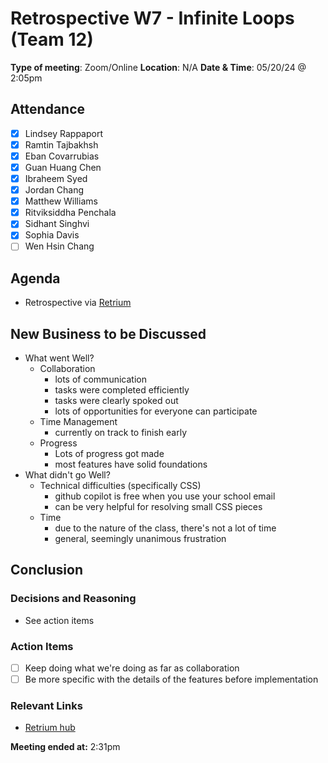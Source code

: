 # Retrospective W7 - Infinite Loops (Team 12)

**Type of meeting**: Zoom/Online
**Location**:  N/A
**Date & Time**: 05/20/24 @ 2:05pm

## Attendance

- [x] Lindsey Rappaport
- [x] Ramtin Tajbakhsh
- [x] Eban Covarrubias
- [x] Guan Huang Chen
- [x] Ibraheem Syed
- [x] Jordan Chang
- [x] Matthew Williams
- [x] Ritviksiddha Penchala
- [x] Sidhant Singhvi
- [x] Sophia Davis
- [ ] Wen Hsin Chang

## Agenda

- Retrospective via [Retrium](https://app.retrium.com/team-room/c33a59ab-1177-4f37-9c10-f6b844c3daa6/history/c8a844cb-25fb-4e15-88b3-f9450e22098b) 

## New Business to be Discussed

- What went Well?
  - Collaboration
    - lots of communication
    - tasks were completed efficiently
    - tasks were clearly spoked out
    - lots of opportunities for everyone can participate
  - Time Management
    - currently on track to finish early
  - Progress
    - Lots of progress got made
    - most features have solid foundations
- What didn't go Well?
  - Technical difficulties (specifically CSS)
    - github copilot is free when you use your school email
    - can be very helpful for resolving small CSS pieces
  - Time
    - due to the nature of the class, there's not a lot of time 
    - general, seemingly unanimous frustration


## Conclusion

### Decisions and Reasoning

- See action items

### Action Items

- [ ] Keep doing what we're doing as far as collaboration
- [ ] Be more specific with the details of the features before implementation

### Relevant Links

- [Retrium hub](https://app.retrium.com/team-room/c33a59ab-1177-4f37-9c10-f6b844c3daa6/history/c8a844cb-25fb-4e15-88b3-f9450e22098b)

**Meeting ended at:** 2:31pm
